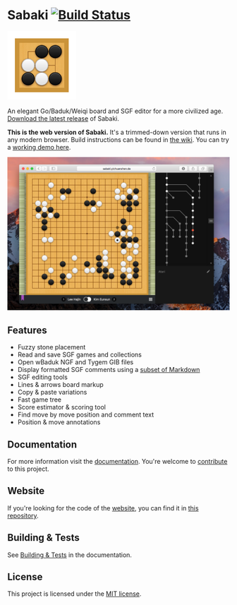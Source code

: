 # Sabaki [![Build Status](https://travis-ci.org/yishn/Sabaki.svg?branch=master)](https://travis-ci.org/yishn/Sabaki)

<img src="logo.png" width="156" height="156">

An elegant Go/Baduk/Weiqi board and SGF editor for a more civilized age. [Download the latest release](https://github.com/yishn/Sabaki/releases) of Sabaki.

**This is the web version of Sabaki.** It's a trimmed-down version that runs in any modern browser. Build instructions can be found in [the wiki](https://github.com/yishn/Sabaki/wiki/Building-&-Tests/ea894af79e68b32c31875ea616ac914717e337fe). You can try a [working demo here](http://sabaki.yichuanshen.de/web).

![Screenshot](screenshot.png)

## Features

- Fuzzy stone placement
- Read and save SGF games and collections
- Open wBaduk NGF and Tygem GIB files
- Display formatted SGF comments using a [subset of Markdown](https://github.com/yishn/Sabaki/blob/master/docs/guides/markdown.md)
- SGF editing tools
- Lines & arrows board markup
- Copy & paste variations
- Fast game tree
- Score estimator & scoring tool
- Find move by move position and comment text
- Position & move annotations

## Documentation

For more information visit the [documentation](https://github.com/yishn/Sabaki/blob/master/docs/README.md). You're welcome to [contribute](https://github.com/yishn/Sabaki/blob/master/CONTRIBUTING.md) to this project.

## Website

If you're looking for the code of the [website](http://sabaki.yichuanshen.de/), you can find it in [this repository](https://github.com/yishn/sabaki-website).

## Building & Tests

See [Building & Tests](https://github.com/yishn/Sabaki/blob/master/docs/guides/building-tests.md) in the documentation.

## License

This project is licensed under the [MIT license](https://github.com/yishn/Sabaki/blob/master/LICENSE.md).
